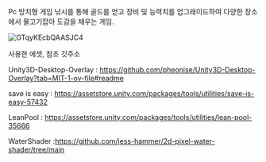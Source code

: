 Pc 방치형 게임
낚시를 통해 골드를 얻고 장비 및 능력치를 업그래이드하여 다양한 장소에서 물고기잡아 도감을 채우는 게임.

![GTqyKEcbQAASJC4](https://github.com/user-attachments/assets/37524540-45cf-49b4-a0e9-01786b43d420)


사용한 에셋, 참조 깃주소

Unity3D-Desktop-Overlay :  https://github.com/pheonise/Unity3D-Desktop-Overlay?tab=MIT-1-ov-file#readme

save is easy : https://assetstore.unity.com/packages/tools/utilities/save-is-easy-57432

LeanPool : https://assetstore.unity.com/packages/tools/utilities/lean-pool-35666

WaterShader :https://github.com/jess-hammer/2d-pixel-water-shader/tree/main
